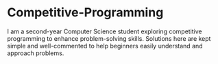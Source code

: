 # Competitive-Programming
I am a second-year Computer Science student exploring competitive programming to enhance problem-solving skills. Solutions here are kept simple and well-commented to help beginners easily understand and approach problems.
